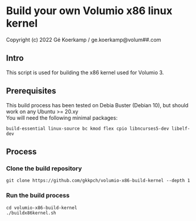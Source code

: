 # Build your own Volumio x86 linux kernel
Copyright (c) 2022 Gé Koerkamp / ge.koerkamp@volum##.com

## Intro
This script is used for building the x86 kernel used for Volumio 3.

## Prerequisites

This build process has been tested on Debia Buster (Debian 10), but should work on any Ubuntu >= 20.xy  
You will need the following minimal packages:

```
build-essential linux-source bc kmod flex cpio libncurses5-dev libelf-dev
```

## Process

### Clone the build repository

```
git clone https://github.com/gkkpch/volumio-x86-build-kernel --depth 1
```
### Run the build process

```
cd volumio-x86-build-kernel
./buildx86kernel.sh
```
